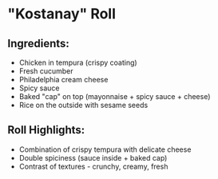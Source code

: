 # "Kostanay" Roll

## **Ingredients:**
* Chicken in tempura (crispy coating)
* Fresh cucumber
* Philadelphia cream cheese
* Spicy sauce
* Baked "cap" on top (mayonnaise + spicy sauce + cheese)
* Rice on the outside with sesame seeds

## **Roll Highlights:**
* Combination of crispy tempura with delicate cheese
* Double spiciness (sauce inside + baked cap)
* Contrast of textures - crunchy, creamy, fresh
